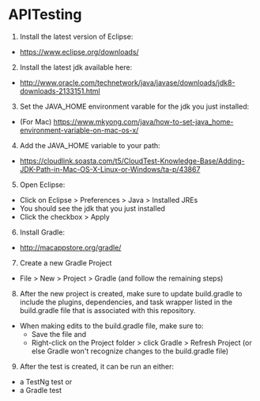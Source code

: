# APITesting

1. Install the latest version of Eclipse:

  - https://www.eclipse.org/downloads/ 

2. Install the latest jdk available here:

  - http://www.oracle.com/technetwork/java/javase/downloads/jdk8-downloads-2133151.html

3. Set the JAVA_HOME environment varable for the jdk you just installed:

  - (For Mac) https://www.mkyong.com/java/how-to-set-java_home-environment-variable-on-mac-os-x/

4. Add the JAVA_HOME variable to your path:

  - https://cloudlink.soasta.com/t5/CloudTest-Knowledge-Base/Adding-JDK-Path-in-Mac-OS-X-Linux-or-Windows/ta-p/43867

5. Open Eclipse:

  - Click on Eclipse > Preferences > Java > Installed JREs
  - You should see the jdk that you just installed
  - Click the checkbox > Apply

6. Install Gradle:

  - http://macappstore.org/gradle/

7. Create a new Gradle Project

  - File > New > Project > Gradle (and follow the remaining steps)

8. After the new project is created, make sure to update build.gradle to include the plugins, dependencies, and task wrapper listed in the build.gradle file that is associated with this repository.

- When making edits to the build.gradle file, make sure to:
  - Save the file and 
  - Right-click on the Project folder > click Gradle > Refresh Project (or else Gradle won't recognize changes to the build.gradle file)

9. After the test is created, it can be run an either:

  - a TestNg test or
  - a Gradle test